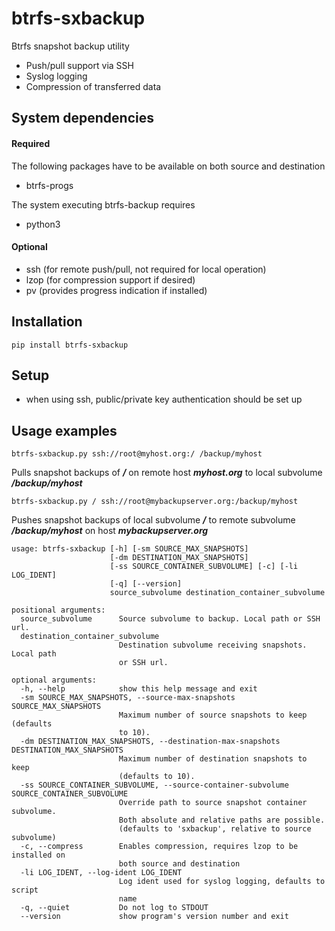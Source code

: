 btrfs-sxbackup
==============

Btrfs snapshot backup utility 
* Push/pull support via SSH
* Syslog logging
* Compression of transferred data

## System dependencies ##
#### Required ####
The following packages have to be available on both source and destination
* btrfs-progs

The system executing btrfs-backup requires
* python3

#### Optional ####
* ssh (for remote push/pull, not required for local operation)
* lzop (for compression support if desired)
* pv (provides progress indication if installed)

## Installation ##
```
pip install btrfs-sxbackup
```

## Setup ##
* when using ssh, public/private key authentication should be set up

## Usage examples ##
```
btrfs-sxbackup.py ssh://root@myhost.org:/ /backup/myhost
```
Pulls snapshot backups of ___/___ on remote host ___myhost.org___ to local subvolume ___/backup/myhost___
```
btrfs-sxbackup.py / ssh://root@mybackupserver.org:/backup/myhost
```
Pushes snapshot backups of local subvolume ___/___ to remote subvolume ___/backup/myhost___ on host ___mybackupserver.org___

```
usage: btrfs-sxbackup [-h] [-sm SOURCE_MAX_SNAPSHOTS]
                      [-dm DESTINATION_MAX_SNAPSHOTS]
                      [-ss SOURCE_CONTAINER_SUBVOLUME] [-c] [-li LOG_IDENT]
                      [-q] [--version]
                      source_subvolume destination_container_subvolume

positional arguments:
  source_subvolume      Source subvolume to backup. Local path or SSH url.
  destination_container_subvolume
                        Destination subvolume receiving snapshots. Local path
                        or SSH url.

optional arguments:
  -h, --help            show this help message and exit
  -sm SOURCE_MAX_SNAPSHOTS, --source-max-snapshots SOURCE_MAX_SNAPSHOTS
                        Maximum number of source snapshots to keep (defaults
                        to 10).
  -dm DESTINATION_MAX_SNAPSHOTS, --destination-max-snapshots DESTINATION_MAX_SNAPSHOTS
                        Maximum number of destination snapshots to keep
                        (defaults to 10).
  -ss SOURCE_CONTAINER_SUBVOLUME, --source-container-subvolume SOURCE_CONTAINER_SUBVOLUME
                        Override path to source snapshot container subvolume.
                        Both absolute and relative paths are possible.
                        (defaults to 'sxbackup', relative to source subvolume)
  -c, --compress        Enables compression, requires lzop to be installed on
                        both source and destination
  -li LOG_IDENT, --log-ident LOG_IDENT
                        Log ident used for syslog logging, defaults to script
                        name
  -q, --quiet           Do not log to STDOUT
  --version             show program's version number and exit
  ```
